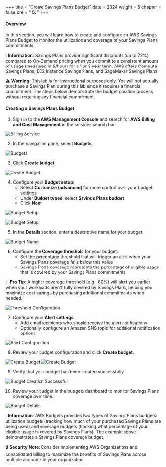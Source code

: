 +++
title = "Create Savings Plans Budget"
date = 2024
weight = 5
chapter = false
pre = " <b> 5. </b> "
+++

#### Overview

In this section, you will learn how to create and configure an AWS Savings Plans Budget to monitor the utilization and coverage of your Savings Plans commitments.

ℹ️ **Information**: Savings Plans provide significant discounts (up to 72%) compared to On-Demand pricing when you commit to a consistent amount of usage (measured in $/hour) for a 1 or 3 year term. AWS offers Compute Savings Plans, EC2 Instance Savings Plans, and SageMaker Savings Plans.

⚠️ **Warning**: This lab is for instructional purposes only. You will not actually purchase a Savings Plan during this lab since it requires a financial commitment. The steps below demonstrate the budget creation process without requiring any financial commitment.

#### Creating a Savings Plans Budget

1. Sign in to the **AWS Management Console** and search for **AWS Billing and Cost Management** in the services search bar.

![Billing Service](/images/5/0001.png?featherlight=false&width=90pc)

2. In the navigation pane, select **Budgets**.

![Budgets](/images/5/0001.png?featherlight=false&width=90pc)

3. Click **Create budget**.

![Create Budget](/images/5/00001.png?featherlight=false&width=90pc)

4. Configure your **Budget setup**:
   - Select **Customize (advanced)** for more control over your budget settings
   - Under **Budget types**, select **Savings Plans budget**
   - Click **Next**

![Budget Setup](/images/5/0002.png?featherlight=false&width=90pc)

![Budget Setup](/images/5/00002.png?featherlight=false&width=90pc)

5. In the **Details** section, enter a descriptive name for your budget.

![Budget Name](/images/5/0003.png?featherlight=false&width=90pc)

6. Configure the **Coverage threshold** for your budget:
   - Set the percentage threshold that will trigger an alert when your Savings Plans coverage falls below this value
   - Savings Plans coverage represents the percentage of eligible usage that is covered by your Savings Plans commitments

💡 **Pro Tip**: A higher coverage threshold (e.g., 80%) will alert you earlier when your workloads aren't fully covered by Savings Plans, helping you maximize cost savings by purchasing additional commitments when needed.

![Threshold Configuration](/images/5/0004.png?featherlight=false&width=90pc)

7. Configure your **Alert settings**:
   - Add email recipients who should receive the alert notifications
   - Optionally, configure an Amazon SNS topic for additional notification options

![Alert Configuration](/images/5/0005.png?featherlight=false&width=90pc)

8. Review your budget configuration and click **Create budget**.

![Create Budget](/images/5/00006.png?featherlight=false&width=90pc)
![Create Budget](/images/5/0006.png?featherlight=false&width=90pc)

9. Verify that your budget has been created successfully.

![Budget Creation Successful](/images/5/0007.png?featherlight=false&width=90pc)

10. Review your budget in the budgets dashboard to monitor Savings Plans coverage over time.

![Budget Details](/images/5/0008.png?featherlight=false&width=90pc)

ℹ️ **Information**: AWS Budgets provides two types of Savings Plans budgets: utilization budgets (tracking how much of your purchased Savings Plans are being used) and coverage budgets (tracking what percentage of your eligible usage is covered by Savings Plans). The example above demonstrates a Savings Plans coverage budget.

🔒 **Security Note**: Consider implementing AWS Organizations and consolidated billing to maximize the benefits of Savings Plans across multiple accounts in your organization.
